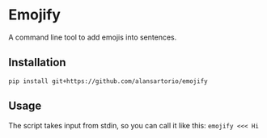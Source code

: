 # Emojify
A command line tool to add emojis into sentences.

## Installation
`pip install git+https://github.com/alansartorio/emojify`

## Usage
The script takes input from stdin, so you can call it like this:
`emojify <<< Hi`
